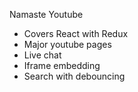Namaste Youtube

- Covers React with Redux
- Major youtube pages
- Live chat
- Iframe embedding
- Search with debouncing
